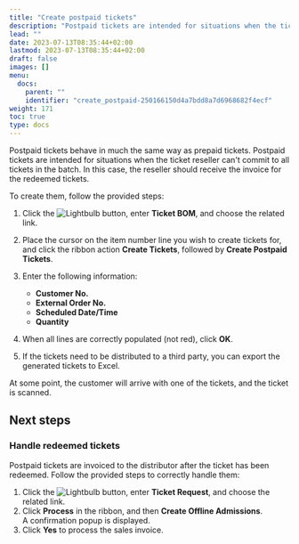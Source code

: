 ```yaml
---
title: "Create postpaid tickets"
description: "Postpaid tickets are intended for situations when the ticket reseller can't commit to all tickets in the batch. To learn more, refer to this guide."
lead: ""
date: 2023-07-13T08:35:44+02:00
lastmod: 2023-07-13T08:35:44+02:00
draft: false
images: []
menu:
  docs:
    parent: ""
    identifier: "create_postpaid-250166150d4a7bdd8a7d6968682f4ecf"
weight: 171
toc: true
type: docs
---
```


Postpaid tickets behave in much the same way as prepaid tickets. Postpaid tickets are intended for situations when the ticket reseller can't commit to all tickets in the batch. In this case, the reseller should receive the invoice for the redeemed tickets.

To create them, follow the provided steps:

1. Click the ![Lightbulb](Lightbulb_icon.PNG) button, enter **Ticket BOM**, and choose the related link.   
2. Place the cursor on the item number line you wish to create tickets for, and click the ribbon action **Create Tickets**, followed by **Create Postpaid Tickets**.
3. Enter the following information:
   - **Customer No.**
   - **External Order No.**
   - **Scheduled Date/Time**
   - **Quantity**

4. When all lines are correctly populated (not red), click **OK**.
5. If the tickets need to be distributed to a third party, you can export the generated tickets to Excel.

At some point, the customer will arrive with one of the tickets, and the ticket is scanned.

## Next steps

### Handle redeemed tickets

Postpaid tickets are invoiced to the distributor after the ticket has been redeemed. Follow the provided steps to correctly handle them:

1. Click the ![Lightbulb](Lightbulb_icon.PNG) button, enter **Ticket Request**, and choose the related link.   
2. Click **Process** in the ribbon, and then **Create Offline Admissions**.   
   A confirmation popup is displayed.
3. Click **Yes** to process the sales invoice.
